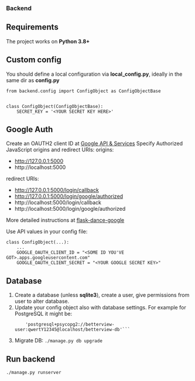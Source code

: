### Backend

## Requirements
The project works on **Python 3.8+**

## Custom config
You should define a local configuration via **local_config.py**, ideally in the same dir as **config.py**

    from backend.config import ConfigObject as ConfigObjectBase


    class ConfigObject(ConfigObjectBase):
        SECRET_KEY = '<YOUR SECRET KEY HERE>'

## Google Auth

Create an OAUTH2 client ID at [Google API & Services](https://console.developers.google.com/apis/credentials)
Specify Authorized JavaScript origins and redirect URIs:
origins:
* http://127.0.0.1:5000
* http://localhost:5000

redirect URIs:
* http://127.0.0.1:5000/login/callback
* http://127.0.0.1:5000/login/google/authorized
* http://localhost:5000/login/callback
* http://localhost:5000/login/google/authorized

More detailed instructions at [flask-dance-google](https://github.com/singingwolfboy/flask-dance-google)

Use API values in your config file:

    class ConfigObject(...):
        ...
        GOOGLE_OAUTH_CLIENT_ID = "<SOME ID YOU'VE GOT>.apps.googleusercontent.com"
        GOOGLE_OAUTH_CLIENT_SECRET = "<YOUR GOOGLE SECRET KEY>"


## Database

1. Create a database (unless **sqlite3**), create a user, give permissions from user to alter database.
2. Update your config object also with database settings. For example for PostgreSQL it might be:
    ```SQLALCHEMY_DATABASE_URI = \
        'postgresql+psycopg2://betterview-user:qwertY12345@localhost/betterview-db'```
3. Migrate DB:
    ```./manage.py db upgrade```
    
    
## Run backend

    ./manage.py runserver